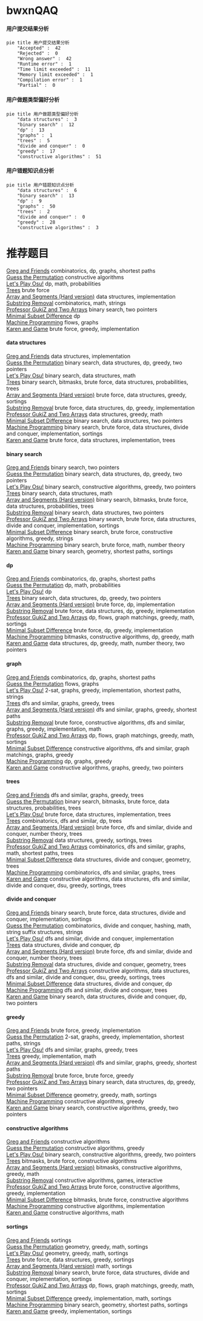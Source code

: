 # bwxnQAQ
<!-- tabs:start -->
#### **用户提交结果分析**

```mermaid
pie title 用户提交结果分析
    "Accepted" :  42
    "Rejected" :  0
    "Wrong answer" :  42
    "Runtime error" :  1
    "Time limit exceeded" :  11
    "Memory limit exceeded" :  1
    "Compilation error" :  1
    "Partial" :  0
```
#### **用户做题类型偏好分析**

```mermaid
pie title 用户做题类型偏好分析
    "data structures" :  3
    "binary search" :  12
    "dp" :  13
    "graphs" :  1
    "trees" :  5
    "divide and conquer" :  0
    "greedy" :  17
    "constructive algorithms" :  51
```
#### **用户错题知识点分析**

```mermaid
pie title 用户错题知识点分析
    "data structures" :  6
    "binary search" :  13
    "dp" :  9
    "graphs" :  50
    "trees" :  2
    "divide and conquer" :  0
    "greedy" :  28
    "constructive algorithms" :  3
```
<!-- tabs:end -->
# 推荐题目
[Greg and Friends](http://codeforces.com/problemset/problem/295/C)		combinatorics,
                        dp,
                        graphs,
                        shortest paths		  
[Guess the Permutation](http://codeforces.com/problemset/problem/618/B)		constructive algorithms		  
[Let's Play Osu!](https://codeforces.com/contest/236/problem/D)		dp,
                        math,
                        probabilities		  
[Trees](http://codeforces.com/problemset/problem/58/C)		brute force		  
[Array and Segments (Hard version)](http://codeforces.com/problemset/problem/1108/E2)		data structures,
                        implementation		  
[Substring Removal](http://codeforces.com/problemset/problem/1096/B)		combinatorics,
                        math,
                        strings		  
[Professor GukiZ and Two Arrays](http://codeforces.com/problemset/problem/620/D)		binary search,
                        two pointers		  
[Minimal Subset Difference](https://codeforces.com/contest/956/problem/F)		dp		  
[Machine Programming](http://codeforces.com/problemset/problem/164/C)		flows,
                        graphs		  
[Karen and Game](http://codeforces.com/problemset/problem/815/A)		brute force,
                        greedy,
                        implementation		  
<!-- tabs:start -->
#### **data structures**
[Greg and Friends](http://codeforces.com/problemset/problem/1108/E2)		data structures,
                        implementation		  
[Guess the Permutation](http://codeforces.com/problemset/problem/1492/C)		binary search,
                        data structures,
                        dp,
                        greedy,
                        two pointers		  
[Let's Play Osu!](http://codeforces.com/problemset/problem/1490/G)		binary search,
                        data structures,
                        math		  
[Trees](http://codeforces.com/problemset/problem/1479/D)		binary search,
                        bitmasks,
                        brute force,
                        data structures,
                        probabilities,
                        trees		  
[Array and Segments (Hard version)](http://codeforces.com/problemset/problem/1497/A)		brute force,
                        data structures,
                        greedy,
                        sortings		  
[Substring Removal](http://codeforces.com/problemset/problem/1491/C)		brute force,
                        data structures,
                        dp,
                        greedy,
                        implementation		  
[Professor GukiZ and Two Arrays](http://codeforces.com/problemset/problem/1492/B)		data structures,
                        greedy,
                        math		  
[Minimal Subset Difference](http://codeforces.com/problemset/problem/1436/E)		binary search,
                        data structures,
                        two pointers		  
[Machine Programming](http://codeforces.com/problemset/problem/1461/D)		binary search,
                        brute force,
                        data structures,
                        divide and conquer,
                        implementation,
                        sortings		  
[Karen and Game](http://codeforces.com/problemset/problem/1511/C)		brute force,
                        data structures,
                        implementation,
                        trees		  
#### **binary search**
[Greg and Friends](http://codeforces.com/problemset/problem/620/D)		binary search,
                        two pointers		  
[Guess the Permutation](http://codeforces.com/problemset/problem/1492/C)		binary search,
                        data structures,
                        dp,
                        greedy,
                        two pointers		  
[Let's Play Osu!](http://codeforces.com/problemset/problem/1463/D)		binary search,
                        constructive algorithms,
                        greedy,
                        two pointers		  
[Trees](http://codeforces.com/problemset/problem/1490/G)		binary search,
                        data structures,
                        math		  
[Array and Segments (Hard version)](http://codeforces.com/problemset/problem/1479/D)		binary search,
                        bitmasks,
                        brute force,
                        data structures,
                        probabilities,
                        trees		  
[Substring Removal](http://codeforces.com/problemset/problem/1436/E)		binary search,
                        data structures,
                        two pointers		  
[Professor GukiZ and Two Arrays](http://codeforces.com/problemset/problem/1461/D)		binary search,
                        brute force,
                        data structures,
                        divide and conquer,
                        implementation,
                        sortings		  
[Minimal Subset Difference](http://codeforces.com/problemset/problem/1493/C)		binary search,
                        brute force,
                        constructive algorithms,
                        greedy,
                        strings		  
[Machine Programming](http://codeforces.com/problemset/problem/1487/D)		binary search,
                        brute force,
                        math,
                        number theory		  
[Karen and Game](http://codeforces.com/problemset/problem/1486/B)		binary search,
                        geometry,
                        shortest paths,
                        sortings		  
#### **dp**
[Greg and Friends](http://codeforces.com/problemset/problem/295/C)		combinatorics,
                        dp,
                        graphs,
                        shortest paths		  
[Guess the Permutation](https://codeforces.com/contest/236/problem/D)		dp,
                        math,
                        probabilities		  
[Let's Play Osu!](https://codeforces.com/contest/956/problem/F)		dp		  
[Trees](http://codeforces.com/problemset/problem/1492/C)		binary search,
                        data structures,
                        dp,
                        greedy,
                        two pointers		  
[Array and Segments (Hard version)](https://codeforces.com/contest/1457/problem/C)		brute force,
                        dp,
                        implementation		  
[Substring Removal](http://codeforces.com/problemset/problem/1491/C)		brute force,
                        data structures,
                        dp,
                        greedy,
                        implementation		  
[Professor GukiZ and Two Arrays](http://codeforces.com/problemset/problem/1437/C)		dp,
                        flows,
                        graph matchings,
                        greedy,
                        math,
                        sortings		  
[Minimal Subset Difference](http://codeforces.com/problemset/problem/1499/B)		brute force,
                        dp,
                        greedy,
                        implementation		  
[Machine Programming](http://codeforces.com/problemset/problem/1491/D)		bitmasks,
                        constructive algorithms,
                        dp,
                        greedy,
                        math		  
[Karen and Game](http://codeforces.com/problemset/problem/1497/E1)		data structures,
                        dp,
                        greedy,
                        math,
                        number theory,
                        two pointers		  
#### **graph**
[Greg and Friends](http://codeforces.com/problemset/problem/295/C)		combinatorics,
                        dp,
                        graphs,
                        shortest paths		  
[Guess the Permutation](http://codeforces.com/problemset/problem/164/C)		flows,
                        graphs		  
[Let's Play Osu!](https://codeforces.com/contest/782/problem/D)		2-sat,
                        graphs,
                        greedy,
                        implementation,
                        shortest paths,
                        strings		  
[Trees](http://codeforces.com/problemset/problem/780/C)		dfs and similar,
                        graphs,
                        greedy,
                        trees		  
[Array and Segments (Hard version)](http://codeforces.com/problemset/problem/1442/C)		dfs and similar,
                        graphs,
                        greedy,
                        shortest paths		  
[Substring Removal](http://codeforces.com/problemset/problem/1487/C)		brute force,
                        constructive algorithms,
                        dfs and similar,
                        graphs,
                        greedy,
                        implementation,
                        math		  
[Professor GukiZ and Two Arrays](http://codeforces.com/problemset/problem/1437/C)		dp,
                        flows,
                        graph matchings,
                        greedy,
                        math,
                        sortings		  
[Minimal Subset Difference](http://codeforces.com/problemset/problem/1470/D)		constructive algorithms,
                        dfs and similar,
                        graph matchings,
                        graphs,
                        greedy		  
[Machine Programming](http://codeforces.com/problemset/problem/1476/C)		dp,
                        graphs,
                        greedy		  
[Karen and Game](http://codeforces.com/problemset/problem/1304/D)		constructive algorithms,
                        graphs,
                        greedy,
                        two pointers		  
#### **trees**
[Greg and Friends](http://codeforces.com/problemset/problem/780/C)		dfs and similar,
                        graphs,
                        greedy,
                        trees		  
[Guess the Permutation](http://codeforces.com/problemset/problem/1479/D)		binary search,
                        bitmasks,
                        brute force,
                        data structures,
                        probabilities,
                        trees		  
[Let's Play Osu!](http://codeforces.com/problemset/problem/1511/C)		brute force,
                        data structures,
                        implementation,
                        trees		  
[Trees](http://codeforces.com/problemset/problem/1499/F)		combinatorics,
                        dfs and similar,
                        dp,
                        trees		  
[Array and Segments (Hard version)](http://codeforces.com/problemset/problem/1491/E)		brute force,
                        dfs and similar,
                        divide and conquer,
                        number theory,
                        trees		  
[Substring Removal](http://codeforces.com/problemset/problem/1466/D)		data structures,
                        greedy,
                        sortings,
                        trees		  
[Professor GukiZ and Two Arrays](http://codeforces.com/problemset/problem/1495/D)		combinatorics,
                        dfs and similar,
                        graphs,
                        math,
                        shortest paths,
                        trees		  
[Minimal Subset Difference](http://codeforces.com/problemset/problem/1303/G)		data structures,
                        divide and conquer,
                        geometry,
                        trees		  
[Machine Programming](http://codeforces.com/problemset/problem/1454/E)		combinatorics,
                        dfs and similar,
                        graphs,
                        trees		  
[Karen and Game](http://codeforces.com/problemset/problem/1494/D)		constructive algorithms,
                        data structures,
                        dfs and similar,
                        divide and conquer,
                        dsu,
                        greedy,
                        sortings,
                        trees		  
#### **divide and conquer**
[Greg and Friends](http://codeforces.com/problemset/problem/1461/D)		binary search,
                        brute force,
                        data structures,
                        divide and conquer,
                        implementation,
                        sortings		  
[Guess the Permutation](http://codeforces.com/problemset/problem/1466/G)		combinatorics,
                        divide and conquer,
                        hashing,
                        math,
                        string suffix structures,
                        strings		  
[Let's Play Osu!](http://codeforces.com/problemset/problem/1490/D)		dfs and similar,
                        divide and conquer,
                        implementation		  
[Trees](https://codeforces.com/contest/1483/problem/C)		data structures,
                        divide and conquer,
                        dp		  
[Array and Segments (Hard version)](http://codeforces.com/problemset/problem/1491/E)		brute force,
                        dfs and similar,
                        divide and conquer,
                        number theory,
                        trees		  
[Substring Removal](http://codeforces.com/problemset/problem/1303/G)		data structures,
                        divide and conquer,
                        geometry,
                        trees		  
[Professor GukiZ and Two Arrays](http://codeforces.com/problemset/problem/1494/D)		constructive algorithms,
                        data structures,
                        dfs and similar,
                        divide and conquer,
                        dsu,
                        greedy,
                        sortings,
                        trees		  
[Minimal Subset Difference](http://codeforces.com/problemset/problem/1482/E)		data structures,
                        divide and conquer,
                        dp		  
[Machine Programming](http://codeforces.com/problemset/problem/566/C)		dfs and similar,
                        divide and conquer,
                        trees		  
[Karen and Game](http://codeforces.com/problemset/problem/1428/F)		binary search,
                        data structures,
                        divide and conquer,
                        dp,
                        two pointers		  
#### **greedy**
[Greg and Friends](http://codeforces.com/problemset/problem/815/A)		brute force,
                        greedy,
                        implementation		  
[Guess the Permutation](https://codeforces.com/contest/782/problem/D)		2-sat,
                        graphs,
                        greedy,
                        implementation,
                        shortest paths,
                        strings		  
[Let's Play Osu!](http://codeforces.com/problemset/problem/780/C)		dfs and similar,
                        graphs,
                        greedy,
                        trees		  
[Trees](http://codeforces.com/problemset/problem/1016/A)		greedy,
                        implementation,
                        math		  
[Array and Segments (Hard version)](http://codeforces.com/problemset/problem/1442/C)		dfs and similar,
                        graphs,
                        greedy,
                        shortest paths		  
[Substring Removal](https://codeforces.com/contest/1457/problem/B)		brute force,
                        brute force,
                        greedy		  
[Professor GukiZ and Two Arrays](http://codeforces.com/problemset/problem/1492/C)		binary search,
                        data structures,
                        dp,
                        greedy,
                        two pointers		  
[Minimal Subset Difference](https://codeforces.com/contest/1496/problem/C)		geometry,
                        greedy,
                        math,
                        sortings		  
[Machine Programming](http://codeforces.com/problemset/problem/1493/A)		constructive algorithms,
                        greedy		  
[Karen and Game](http://codeforces.com/problemset/problem/1463/D)		binary search,
                        constructive algorithms,
                        greedy,
                        two pointers		  
#### **constructive algorithms**
[Greg and Friends](http://codeforces.com/problemset/problem/618/B)		constructive algorithms		  
[Guess the Permutation](http://codeforces.com/problemset/problem/1493/A)		constructive algorithms,
                        greedy		  
[Let's Play Osu!](http://codeforces.com/problemset/problem/1463/D)		binary search,
                        constructive algorithms,
                        greedy,
                        two pointers		  
[Trees](https://codeforces.com/contest/1456/problem/B)		bitmasks,
                        brute force,
                        constructive algorithms		  
[Array and Segments (Hard version)](http://codeforces.com/problemset/problem/1492/D)		bitmasks,
                        constructive algorithms,
                        greedy,
                        math		  
[Substring Removal](https://codeforces.com/contest/1504/problem/D)		constructive algorithms,
                        games,
                        interactive		  
[Professor GukiZ and Two Arrays](https://codeforces.com/contest/1483/problem/A)		brute force,
                        constructive algorithms,
                        greedy,
                        implementation		  
[Minimal Subset Difference](https://codeforces.com/contest/1457/problem/D)		bitmasks,
                        brute force,
                        constructive algorithms		  
[Machine Programming](http://codeforces.com/problemset/problem/1513/A)		constructive algorithms,
                        implementation		  
[Karen and Game](http://codeforces.com/problemset/problem/1473/C)		constructive algorithms,
                        math		  
#### **sortings**
[Greg and Friends](http://codeforces.com/problemset/problem/1092/B)		sortings		  
[Guess the Permutation](https://codeforces.com/contest/1496/problem/C)		geometry,
                        greedy,
                        math,
                        sortings		  
[Let's Play Osu!](http://codeforces.com/problemset/problem/1495/A)		geometry,
                        greedy,
                        math,
                        sortings		  
[Trees](http://codeforces.com/problemset/problem/1497/A)		brute force,
                        data structures,
                        greedy,
                        sortings		  
[Array and Segments (Hard version)](http://codeforces.com/problemset/problem/1427/A)		math,
                        sortings		  
[Substring Removal](http://codeforces.com/problemset/problem/1461/D)		binary search,
                        brute force,
                        data structures,
                        divide and conquer,
                        implementation,
                        sortings		  
[Professor GukiZ and Two Arrays](http://codeforces.com/problemset/problem/1437/C)		dp,
                        flows,
                        graph matchings,
                        greedy,
                        math,
                        sortings		  
[Minimal Subset Difference](http://codeforces.com/problemset/problem/1473/A)		greedy,
                        implementation,
                        math,
                        sortings		  
[Machine Programming](http://codeforces.com/problemset/problem/1486/B)		binary search,
                        geometry,
                        shortest paths,
                        sortings		  
[Karen and Game](http://codeforces.com/problemset/problem/1480/B)		greedy,
                        implementation,
                        sortings		  
<!-- tabs:end -->

